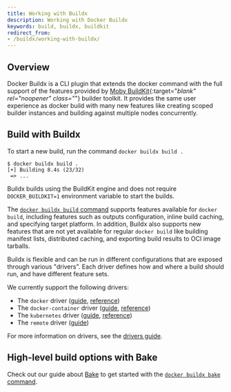 ```yaml
---
title: Working with Buildx
description: Working with Docker Buildx
keywords: build, buildx, buildkit
redirect_from:
- /buildx/working-with-buildx/
---
```


## Overview

Docker Buildx is a CLI plugin that extends the docker command with the full
support of the features provided by [Moby BuildKit](https://github.com/moby/buildkit){:target="_blank" rel="noopener" class="_"}
builder toolkit. It provides the same user experience as docker build with many
new features like creating scoped builder instances and building against
multiple nodes concurrently.

## Build with Buildx

To start a new build, run the command `docker buildx build .`

```console
$ docker buildx build .
[+] Building 8.4s (23/32)
 => ...
```

Buildx builds using the BuildKit engine and does not require `DOCKER_BUILDKIT=1`
environment variable to start the builds.

The [`docker buildx build` command](../../engine/reference/commandline/buildx_build.md)
supports features available for `docker build`, including features such as
outputs configuration, inline build caching, and specifying target platform.
In addition, Buildx also supports new features that are not yet available for
regular `docker build` like building manifest lists, distributed caching, and
exporting build results to OCI image tarballs.

Buildx is flexible and can be run in different configurations that are exposed
through various "drivers". Each driver defines how and where a build should
run, and have different feature sets.

We currently support the following drivers:

* The `docker` driver ([guide](drivers/docker.md), [reference](/engine/reference/commandline/buildx_create/#driver))
* The `docker-container` driver ([guide](drivers/docker-container.md), [reference](/engine/reference/commandline/buildx_create/#driver))
* The `kubernetes` driver ([guide](drivers/kubernetes.md), [reference](/engine/reference/commandline/buildx_create/#driver))
* The `remote` driver ([guide](drivers/remote.md))

For more information on drivers, see the [drivers guide](drivers/index.md).

## High-level build options with Bake

Check out our guide about [Bake](../bake/index.md) to get started with the
[`docker buildx bake` command](../../engine/reference/commandline/buildx_bake.md).
